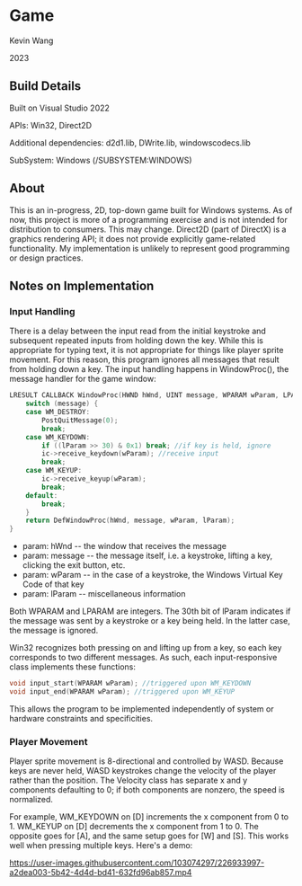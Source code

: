 # Game
Kevin Wang

2023

## Build Details
Built on Visual Studio 2022

APIs: Win32, Direct2D

Additional dependencies: d2d1.lib, DWrite.lib, windowscodecs.lib

SubSystem: Windows (/SUBSYSTEM:WINDOWS)

## About

This is an in-progress, 2D, top-down game built for Windows systems.
As of now, this project is more of a programming exercise and is not intended for distribution to consumers. This may change.
Direct2D (part of DirectX) is a graphics rendering API; it does not provide explicitly game-related functionality.
My implementation is unlikely to represent good programming or design practices.

## Notes on Implementation

### Input Handling

There is a delay between the input read from the initial keystroke and subsequent repeated inputs from holding down the key.
While this is appropriate for typing text, it is not appropriate for things like player sprite movement.
For this reason, this program ignores all messages that result from holding down a key.
The input handling happens in WindowProc(), the message handler for the game window:

```C++
LRESULT CALLBACK WindowProc(HWND hWnd, UINT message, WPARAM wParam, LPARAM lParam) {
	switch (message) {
	case WM_DESTROY:
		PostQuitMessage(0);
		break;
	case WM_KEYDOWN:
		if ((lParam >> 30) & 0x1) break; //if key is held, ignore
		ic->receive_keydown(wParam); //receive input
		break;
	case WM_KEYUP:
		ic->receive_keyup(wParam);
		break;
	default:
		break;
	}
	return DefWindowProc(hWnd, message, wParam, lParam);
}
```
* param: hWnd -- the window that receives the message
* param: message -- the message itself, i.e. a keystroke, lifting a key, clicking the exit button, etc.
* param: wParam -- in the case of a keystroke, the Windows Virtual Key Code of that key
* param: lParam -- miscellaneous information

Both WPARAM and LPARAM are integers. The 30th bit of lParam indicates if the message was sent by a keystroke or a key being held.
In the latter case, the message is ignored.

Win32 recognizes both pressing on and lifting up from a key, so each key corresponds to two different messages.
As such, each input-responsive class implements these functions:

```C++
void input_start(WPARAM wParam); //triggered upon WM_KEYDOWN
void input_end(WPARAM wParam); //triggered upon WM_KEYUP
```
This allows the program to be implemented independently of system or hardware constraints and specificities.

### Player Movement

Player sprite movement is 8-directional and controlled by WASD.
Because keys are never held, WASD keystrokes change the velocity of the player rather than the position.
The Velocity class has separate x and y components defaulting to 0; if both components are nonzero, the speed is normalized.

For example, WM_KEYDOWN on [D] increments the x component from 0 to 1. WM_KEYUP on [D] decrements the x component from 1 to 0.
The opposite goes for [A], and the same setup goes for [W] and [S]. This works well when pressing multiple keys. Here's a demo:

https://user-images.githubusercontent.com/103074297/226933997-a2dea003-5b42-4d4d-bd41-632fd96ab857.mp4

